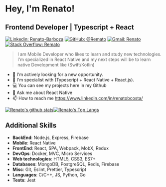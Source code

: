 # Hey, I'm Renato!

## Frontend Developer | Typescript + React
[![Linkedin: Renato-Barboza](https://img.shields.io/badge/-Renato%20Barboza-blue?style=flat-square&logo=Linkedin&logoColor=white&link=https://www.linkedin.com/in/renatobcosta)](https://www.linkedin.com/in/renatobcosta/)
[![GitHub: @Remato](https://img.shields.io/github/followers/Remato?label=follow&style=social)](https://github.com/Remato)
[![Gmail: Renato](https://img.shields.io/badge/Gmail-Renato-red)](mailto:renatobcostaa@gmail.com)
[![Stack Overflow: Remato](https://img.shields.io/badge/-Stack%20Overflow-222222?logo=stack-overflow&link=https://stackoverflow.com/users/story/12875404)](https://stackoverflow.com/users/story/12875404)

>I am Mobile Developer who likes to learn and study new technologies. I'm specialized in React Native and my next steps will be to learn native Development like (Swift/Kotlin)


* :telescope: I'm actively looking for a new opportunity.
* :seedling: I'm specialist with (Typescript + React Native + React.js).
* :computer: You can see my projects here in my Github
* :speech_balloon: Ask me about React Native
* :mailbox: How to reach me https://www.linkedin.com/in/renatobcosta/


[![Renato's github stats](https://github-readme-stats.vercel.app/api?username=remato&count_private=true&show_icons=true&custom_title=MyStates&line_height=20)](https://github.com/remato)[![Renato's Top Langs](https://github-readme-stats.vercel.app/api/top-langs/?username=remato&layout=compact&custom_title=Languages)](https://github.com/anuraghazra/github-readme-stats)


## Additional Skills
- **BackEnd**: Node.js, Express, Firebase
- **Mobile**: React Native
- **FrontEnd**: React, SPA, Webpack, MobX, Redux
- **DevOps**: Docker, MVC, Micro Services
- **Web technologies**: HTML5, CSS3, ES7+
- **Databases**: MongoDB, PostgreSQL, Redis, Firebase
- **Misc**: Git, Eslint, Prettier, Typescript
- **Languages**: C/C++, JS, Python, Go
- **Tests**: Jest
